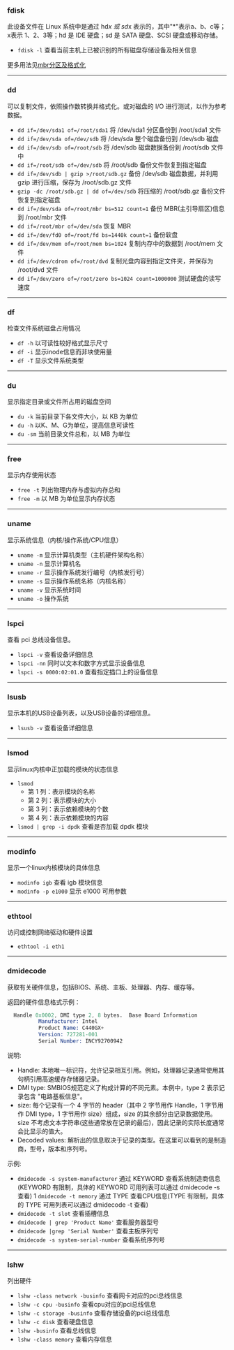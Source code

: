  
### fdisk

此设备文件在 Linux 系统中是通过 hd*x 或 sd*x 表示的，其中"*"表示a、b、c等；x表示 1、2、3等；hd 是 IDE 硬盘；sd 是 SATA 硬盘、SCSI 硬盘或移动存储。

- `fdisk -l`          查看当前主机上已被识别的所有磁盘存储设备及相关信息

更多用法见[mbr分区及格式化](../05_磁盘与逻辑卷管理/mbr分区及格式化.md)
    
----
### dd

可以复制文件，依照操作数转换并格式化。或对磁盘的 I/O 进行测试，以作为参考数据。

- `dd if=/dev/sda1 of=/root/sda1`     将 /dev/sda1 分区备份到 /root/sda1 文件  
- `dd if=/dev/sda of=/dev/sdb`        将 /dev/sda 整个磁盘备份到 /dev/sdb 磁盘
- `dd if=/dev/sdb of=/root/sdb`       将 /dev/sdb 磁盘数据备份到 /root/sdb 文件中
- `dd if=/root/sdb of=/dev/sdb`       将 /root/sdb 备份文件恢复到指定磁盘
- `dd if=/dev/sdb | gzip >/root/sdb.gz` 备份 /dev/sdb 磁盘数据，并利用 gzip 进行压缩，保存为 /root/sdb.gz 文件
- `gzip -dc /root/sdb.gz | dd of=/dev/sdb`        将压缩的 /root/sdb.gz 备份文件恢复到指定磁盘
- `dd if=/dev/sda of=/root/mbr bs=512 count=1`    备份 MBR(主引导扇区)信息到 /root/mbr 文件
- `dd if=/root/mbr of=/dev/sda`       恢复 MBR
- `dd if=/dev/fd0 of=/root/fd bs=1440k count=1`   备份软盘
- `dd if=/dev/mem of=/root/mem bs=1024`           复制内存中的数据到 /root/mem 文件
- `dd if=/dev/cdrom of=/root/dvd`     复制光盘内容到指定文件夹，并保存为 /root/dvd 文件
- `dd if=/dev/zero of=/root/zero bs=1024 count=1000000`       测试硬盘的读写速度
    
----
### df

检查文件系统磁盘占用情况

- `df -h`             以可读性较好格式显示尺寸
- `df -i`             显示inode信息而非块使用量
- `df -T`             显示文件系统类型

----
### du

显示指定目录或文件所占用的磁盘空间

- `du -k`             当前目录下各文件大小，以 KB 为单位
- `du -h`             以K、M、G为单位，提高信息可读性
- `du -sm`            当前目录文件总和，以 MB 为单位

----
### free

显示内存使用状态

- `free -t`           列出物理内存与虚拟内存总和
- `free -m`           以 MB 为单位显示内存状态

----    
### uname

显示系统信息（内核/操作系统/CPU信息）

- `uname -m`          显示计算机类型（主机硬件架构名称）
- `uname -n`          显示计算机名
- `uname -r`          显示操作系统发行编号（内核发行号）
- `uname -s`          显示操作系统名称（内核名称）
- `uname -v`          显示系统时间
- `uname -o`          操作系统

----
### lspci

查看 pci 总线设备信息。

- `lspci -v`                  查看设备详细信息
- `lspci -nn`                 同时以文本和数字方式显示设备信息
- `lspci -s 0000:02:01.0`     查看指定插口上的设备信息

----
### lsusb

显示本机的USB设备列表，以及USB设备的详细信息。

- `lsusb -v`          查看设备详细信息

----
### lsmod

显示linux内核中正加载的模块的状态信息

- `lsmod`
  - 第 1 列：表示模块的名称
  - 第 2 列：表示模块的大小
  - 第 3 列：表示依赖模块的个数
  - 第 4 列：表示依赖模块的内容
- `lsmod | grep -i dpdk`      查看是否加载 dpdk 模块

----
### modinfo

显示一个linux内核模块的具体信息

- `modinfo igb`           查看 igb 模块信息
- `modinfo -p e1000`      显示 e1000 可用参数

----
### ethtool

访问或控制网络驱动和硬件设置

- `ethtool -i eth1`
    
----
### dmidecode

获取有关硬件信息，包括BIOS、系统、主板、处理器、内存、缓存等。

返回的硬件信息格式示例：
```s
  Handle 0x0002, DMI type 2, 8 bytes.  Base Board Information
          Manufacturer: Intel
          Product Name: C440GX+
          Version: 727281-001
          Serial Number: INCY92700942
```
说明:
- Handle: 本地唯一标识符，允许记录相互引用。例如，处理器记录通常使用其句柄引用高速缓存存储器记录。
- DMI type: SMBIOS规范定义了构成计算的不同元素。本例中，type 2 表示记录包含 "电路基板信息"。
- size: 每个记录有一个 4 字节的 header（其中 2 字节用作 Handle，1 字节用作 DMI type，1 字节用作 size）组成，size 的其余部分由记录数据使用。size 不考虑文本字符串(这些通常放在记录的最后)，因此记录的实际长度通常会比显示的值大。
- Decoded values: 解析出的信息取决于记录的类型。在这里可以看到的是制造商，型号，版本和序列号。

示例:
- `dmidecode -s system-manufacturer` 通过 KEYWORD 查看系统制造商信息(KEYWORD 有限制，具体的 KEYWORD 可用列表可以通过 dmidecode -s 查看)
1 `dmidecode -t memory` 通过 TYPE 查看CPU信息(TYPE 有限制，具体的 TYPE 可用列表可以通过 dmidecode -t 查看)
- `dmidecode -t slot`                     查看插槽信息
- `dmidecode | grep 'Product Name'`       查看服务器型号
- `dmidecode |grep 'Serial Number'`       查看主板序列号
- `dmidecode -s system-serial-number`     查看系统序列号

----    
### lshw

列出硬件

- `lshw -class network -businfo`          查看网卡对应的pci总线信息
- `lshw -c cpu -businfo`                  查看cpu对应的pci总线信息
- `lshw -c storage -businfo`              查看存储设备的pci总线信息
- `lshw -c disk`                          查看硬盘信息
- `lshw -businfo`                         查看总线信息
- `lshw -class memory`                    查看内存信息
